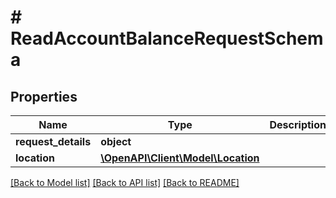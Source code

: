 # # ReadAccountBalanceRequestSchema

## Properties

Name | Type | Description | Notes
------------ | ------------- | ------------- | -------------
**request_details** | **object** |  | [optional]
**location** | [**\OpenAPI\Client\Model\Location**](Location.md) |  | [optional]

[[Back to Model list]](../../README.md#models) [[Back to API list]](../../README.md#endpoints) [[Back to README]](../../README.md)
